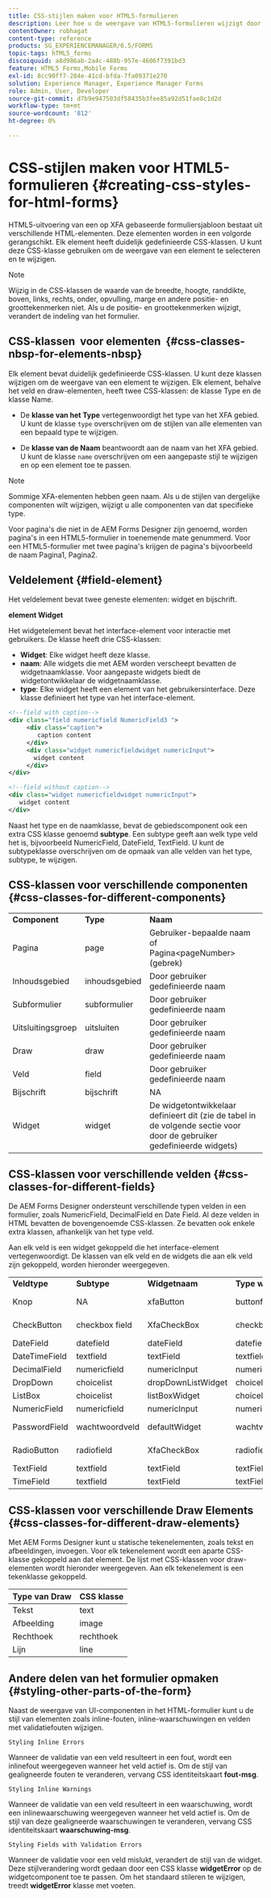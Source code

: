 ```yaml
---
title: CSS-stijlen maken voor HTML5-formulieren
description: Leer hoe u de weergave van HTML5-formulieren wijzigt door de CSS-klasse te wijzigen die is gekoppeld aan het HTML-formulierelement.
contentOwner: robhagat
content-type: reference
products: SG_EXPERIENCEMANAGER/6.5/FORMS
topic-tags: hTML5_forms
discoiquuid: a8d986ab-2a4c-488b-957e-4606f7391bd3
feature: HTML5 Forms,Mobile Forms
exl-id: 8cc90ff7-284e-41cd-bfda-7fa09371e270
solution: Experience Manager, Experience Manager Forms
role: Admin, User, Developer
source-git-commit: d7b9e947503df58435b3fee85a92d51fae8c1d2d
workflow-type: tm+mt
source-wordcount: '812'
ht-degree: 0%

---
```


# CSS-stijlen maken voor HTML5-formulieren {#creating-css-styles-for-html-forms}

HTML5-uitvoering van een op XFA gebaseerde formuliersjabloon bestaat uit verschillende HTML-elementen. Deze elementen worden in een volgorde gerangschikt. Elk element heeft duidelijk gedefinieerde CSS-klassen. U kunt deze CSS-klasse gebruiken om de weergave van een element te selecteren en te wijzigen.

>[!NOTE]
>
>Wijzig in de CSS-klassen de waarde van de breedte, hoogte, randdikte, boven, links, rechts, onder, opvulling, marge en andere positie- en groottekenmerken niet. Als u de positie- en groottekenmerken wijzigt, verandert de indeling van het formulier.

## CSS-klassen  voor elementen  {#css-classes-nbsp-for-elements-nbsp}

Elk element bevat duidelijk gedefinieerde CSS-klassen. U kunt deze klassen wijzigen om de weergave van een element te wijzigen. Elk element, behalve het veld en draw-elementen, heeft twee CSS-klassen: de klasse Type en de klasse Name.

* De **klasse van het Type** vertegenwoordigt het type van het XFA gebied. U kunt de klasse `type` overschrijven om de stijlen van alle elementen van een bepaald type te wijzigen.

* De **klasse van de Naam** beantwoordt aan de naam van het XFA gebied. U kunt de klasse `name` overschrijven om een aangepaste stijl te wijzigen en op een element toe te passen.

>[!NOTE]
>
>Sommige XFA-elementen hebben geen naam. Als u de stijlen van dergelijke componenten wilt wijzigen, wijzigt u alle componenten van dat specifieke type.

Voor pagina&#39;s die niet in de AEM Forms Designer zijn genoemd, worden pagina&#39;s in een HTML5-formulier in toenemende mate genummerd. Voor een HTML5-formulier met twee pagina&#39;s krijgen de pagina&#39;s bijvoorbeeld de naam Pagina1, Pagina2.

## Veldelement {#field-element}

Het veldelement bevat twee geneste elementen: widget en bijschrift.

**element Widget**

Het widgetelement bevat het interface-element voor interactie met gebruikers. De klasse heeft drie CSS-klassen:

* **Widget**: Elke widget heeft deze klasse.
* **naam**: Alle widgets die met AEM worden verscheept bevatten de widgetnaamklasse. Voor aangepaste widgets biedt de widgetontwikkelaar de widgetnaamklasse.
* **type**: Elke widget heeft een element van het gebruikersinterface. Deze klasse definieert het type van het interface-element.

```xml
<!--field with caption-->
<div class="field numericfield NumericField3 ">
     <div class="caption">
        caption content
     </div>
     <div class="widget numericfieldwidget numericInput">
       widget content
     </div>
</div>

<!--field without caption-->
<div class="widget numericfieldwidget numericInput">
   widget content
</div>
```

Naast het type en de naamklasse, bevat de gebiedscomponent ook een extra CSS klasse genoemd **subtype**. Een subtype geeft aan welk type veld het is, bijvoorbeeld NumericField, DateField, TextField. U kunt de subtypeklasse overschrijven om de opmaak van alle velden van het type, subtype, te wijzigen.

## CSS-klassen voor verschillende componenten {#css-classes-for-different-components}

<table>
 <tbody>
  <tr>
   <td><strong>Component</strong></td>
   <td><strong>Type</strong></td>
   <td><strong>Naam</strong></td>
  </tr>
  <tr>
   <td>Pagina</td>
   <td>page</td>
   <td>Gebruiker-bepaalde naam <br /> of <br /> Pagina&lt;pageNumber&gt; (gebrek)</td>
  </tr>
  <tr>
   <td>Inhoudsgebied</td>
   <td>inhoudsgebied</td>
   <td>Door gebruiker gedefinieerde naam</td>
  </tr>
  <tr>
   <td>Subformulier</td>
   <td>subformulier</td>
   <td>Door gebruiker gedefinieerde naam</td>
  </tr>
  <tr>
   <td>Uitsluitingsgroep</td>
   <td>uitsluiten</td>
   <td>Door gebruiker gedefinieerde naam</td>
  </tr>
  <tr>
   <td>Draw</td>
   <td>draw</td>
   <td>Door gebruiker gedefinieerde naam</td>
  </tr>
  <tr>
   <td>Veld</td>
   <td>field</td>
   <td>Door gebruiker gedefinieerde naam</td>
  </tr>
  <tr>
   <td>Bijschrift</td>
   <td>bijschrift</td>
   <td>NA</td>
  </tr>
  <tr>
   <td>Widget</td>
   <td>widget</td>
   <td>De widgetontwikkelaar definieert dit (zie de tabel in de volgende sectie voor door de gebruiker gedefinieerde widgets)</td>
  </tr>
 </tbody>
</table>

## CSS-klassen voor verschillende velden {#css-classes-for-different-fields}

De AEM Forms Designer ondersteunt verschillende typen velden in een formulier, zoals NumericField, DecimalField en Date Field. Al deze velden in HTML bevatten de bovengenoemde CSS-klassen. Ze bevatten ook enkele extra klassen, afhankelijk van het type veld.

Aan elk veld is een widget gekoppeld die het interface-element vertegenwoordigt. De klassen van elk veld en de widgets die aan elk veld zijn gekoppeld, worden hieronder weergegeven.

<table>
 <tbody>
  <tr>
   <td><strong>Veldtype</strong></td>
   <td><strong>Subtype</strong></td>
   <td><strong>Widgetnaam</strong></td>
   <td><strong>Type widget</strong></td>
   <td><strong>HTML UI-tag</strong></td>
  </tr>
  <tr>
   <td>Knop <br type="_moz" /> </td>
   <td>NA</td>
   <td>xfaButton <br type="_moz" /> </td>
   <td>buttonfieldwidget <br type="_moz" /> </td>
   <td>input type=button <br type="_moz" /> </td>
  </tr>
  <tr>
   <td>CheckButton <br type="_moz" /> </td>
   <td>checkbox field <br /> </td>
   <td>XfaCheckBox <br type="_moz" /> </td>
   <td>checkboxFieldWidget <br type="_moz" /> </td>
   <td>input type=checkbox <br type="_moz" /> </td>
  </tr>
  <tr>
   <td>DateField <br type="_moz" /> </td>
   <td>datefield <br type="_moz" /> </td>
   <td>dateField<br type="_moz" /> </td>
   <td>datefieldwidget <br type="_moz" /> </td>
   <td>input type=text <br type="_moz" /> </td>
  </tr>
  <tr>
   <td>DateTimeField <br type="_moz" /> </td>
   <td>textfield<br type="_moz" /> </td>
   <td>textField<br type="_moz" /> </td>
   <td>textfield-widget</td>
   <td>input type=text <br type="_moz" /> </td>
  </tr>
  <tr>
   <td>DecimalField <br type="_moz" /> </td>
   <td>numericfield <br type="_moz" /> </td>
   <td>numericInput <br type="_moz" /> </td>
   <td>numericfieldwidget <br type="_moz" /> </td>
   <td>input type=text <br type="_moz" /> </td>
  </tr>
  <tr>
   <td>DropDown<br type="_moz" /> </td>
   <td>choicelist <br type="_moz" /> </td>
   <td>dropDownListWidget <br type="_moz" /> </td>
   <td>choicelistwidget <br type="_moz" /> </td>
   <td>selecteren</td>
  </tr>
  <tr>
   <td>ListBox<br type="_moz" /> </td>
   <td>choicelist <br type="_moz" /> </td>
   <td>listBoxWidget <br type="_moz" /> </td>
   <td>choicelistwidget <br type="_moz" /> </td>
   <td>ol</td>
  </tr>
  <tr>
   <td>NumericField <br type="_moz" /> </td>
   <td>numericfield <br type="_moz" /> </td>
   <td>numericInput <br type="_moz" /> </td>
   <td>numericfieldwidget <br type="_moz" /> </td>
   <td>input type=text <br type="_moz" /> </td>
  </tr>
  <tr>
   <td>PasswordField <br type="_moz" /> </td>
   <td>wachtwoordveld <br type="_moz" /> </td>
   <td>defaultWidget <br type="_moz" /> </td>
   <td>wachtwoordwidget <br type="_moz" /> </td>
   <td>input type=password <br type="_moz" /> </td>
  </tr>
  <tr>
   <td>RadioButton <br type="_moz" /> </td>
   <td>radiofield <br type="_moz" /> </td>
   <td>XfaCheckBox <br type="_moz" /> </td>
   <td>radiofieldwidget <br type="_moz" /> </td>
   <td>input type=radio <br type="_moz" /> </td>
  </tr>
  <tr>
   <td>TextField<br type="_moz" /> </td>
   <td>textfield<br type="_moz" /> </td>
   <td>textField<br type="_moz" /> </td>
   <td>textFieldWidget <br type="_moz" /> </td>
   <td>input type=text <br type="_moz" /> </td>
  </tr>
  <tr>
   <td>TimeField <br type="_moz" /> </td>
   <td>textfield<br type="_moz" /> </td>
   <td>textField<br type="_moz" /> </td>
   <td>textFieldWidget <br type="_moz" /> </td>
   <td>input type=text <br type="_moz" /> </td>
  </tr>
 </tbody>
</table>

## CSS-klassen voor verschillende Draw Elements {#css-classes-for-different-draw-elements}

Met AEM Forms Designer kunt u statische tekenelementen, zoals tekst en afbeeldingen, invoegen. Voor elk tekenelement wordt een aparte CSS-klasse gekoppeld aan dat element. De lijst met CSS-klassen voor draw-elementen wordt hieronder weergegeven. Aan elk tekenelement is een tekenklasse gekoppeld.

| **Type van Draw** | **CSS klasse** |
|---|---|
| Tekst | text |
| Afbeelding | image |
| Rechthoek | rechthoek |
| Lijn | line |

## Andere delen van het formulier opmaken {#styling-other-parts-of-the-form}

Naast de weergave van UI-componenten in het HTML-formulier kunt u de stijl van elementen zoals inline-fouten, inline-waarschuwingen en velden met validatiefouten wijzigen.

`Styling Inline Errors`

Wanneer de validatie van een veld resulteert in een fout, wordt een inlinefout weergegeven wanneer het veld actief is. Om de stijl van gealigneerde fouten te veranderen, vervang CSS identiteitskaart **fout-msg**.

`Styling Inline Warnings`

Wanneer de validatie van een veld resulteert in een waarschuwing, wordt een inlinewaarschuwing weergegeven wanneer het veld actief is. Om de stijl van deze gealigneerde waarschuwingen te veranderen, vervang CSS identiteitskaart **waarschuwing-msg**.

`Styling Fields with Validation Errors`

Wanneer de validatie voor een veld mislukt, verandert de stijl van de widget. Deze stijlverandering wordt gedaan door een CSS klasse **widgetError** op de widgetcomponent toe te passen. Om het standaard stileren te wijzigen, treedt **widgetError** klasse met voeten.
